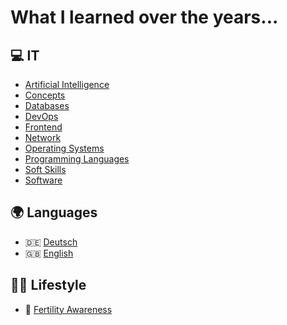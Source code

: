 # What I learned over the years...

## 💻 IT

- [Artificial Intelligence](it/artificial-intelligence/README.md)
- [Concepts](it/concepts/README.md)
- [Databases](it/databases/README.md)
- [DevOps](it/devops/README.md)
- [Frontend](it/frontend/README.md)
- [Network](it/network/README.md)
- [Operating Systems](it/operating-systems/README.md)
- [Programming Languages](it/programming-languages/README.md)
- [Soft Skills](it/soft-skills/README.md)
- [Software](it/softwares/README.md)

## 🌍 Languages

- 🇩🇪 [Deutsch](language/german/README.md)
- 🇬🇧 [English](language/english/README.md)

## 🏃🥑 Lifestyle

- 🐣 [Fertility Awareness](lifestyle/fertility-awareness/README.md)